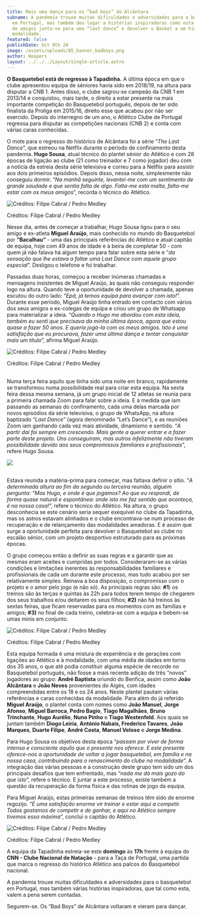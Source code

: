 ```yaml
---
title: Mais uma dança para os “bad boys” de Alcântara
subname: A pandemia trouxe muitas dificuldades e adversidades para o basquetebol
  em Portugal, mas também deu lugar a histórias inspiradoras como esta. Um grupo
  de amigos junta-se para uma “last dance” e devolver o Basket a um histórico da
  modalidade.
featured: false
publishDate: Oct 9th 20
image: /assets/uploads/85_banner_badboys.png
author: Hoopers
layout: ../../../Layout/single-article.astro
---
```

**O Basquetebol está de regresso à Tapadinha.** A última época em que o clube apresentou equipa de séniores havia sido em 2018/19, na altura para disputar a CNB 1. Antes disso, o clube sagrou-se campeão da CNB 1 em 2013/14 e conquistou, mais tarde, o direito a estar presente na mais importante competição do Basquetebol português, depois de ter sido finalista da Proliga em 2015/16, direito esse que acabou por não ser exercido. Depois do interregno de um ano, o Atlético Clube de Portugal regressa para disputar as competições nacionais (CNB 2) e conta com várias caras conhecidas.

O mote para o regresso do histórico de Alcântara foi a série “*The Last Dance*”, que estreou na Netflix durante o período de confinamento desta pandemia. **Hugo Sousa**, atual técnico do plantel sénior do Atlético e com 28 épocas de ligação ao clube (21 como treinador e 7 como jogador) deu com a notícia da estreia desta série televisiva e correu para a Netflix para assistir aos dois primeiros episódios. Depois disso, nessa noite, simplesmente não conseguiu dormir. “*Na manhã seguinte, levantei-me com um sentimento de grande saudade e que sentia falta de algo. Falta-me esta malta, falta-me estar com os meus amigos*”, recorda o técnico do Atlético.

![Créditos: Filipe Cabral / Pedro Medley](/assets/uploads/bad_boys_01.jpeg "Créditos: Filipe Cabral / Pedro Medley")

Créditos: Filipe Cabral / Pedro Medley

Nesse dia, antes de começar a trabalhar, Hugo Sousa ligou para o seu amigo e ex-atleta **Miguel Araújo**, mais conhecido no mundo do Basquetebol por **“Bacalhau”** - uma das principais referências do Atlético e atual capitão de equipa, hoje com 49 anos de idade e à beira de completar 50 - com quem já não falava há algum tempo para falar sobre esta série e “*da sensação que lhe estava a faltar uma Last Dance com aquele grupo especial*”. Desligou o telefone e foi trabalhar.

Passadas duas horas, começou a receber inúmeras chamadas e mensagens insistentes de Miguel Araújo, às quais não conseguiu responder logo na altura. Quando teve a oportunidade de devolver a chamada, apenas escutou do outro lado: “*Epá, já temos equipa para avançar com isto!*”. Durante esse período, Miguel Araújo tinha entrado em contacto com vários dos seus amigos e ex-colegas de equipa e criou um grupo de Whatsapp para materializar a ideia. “*Quando o Hugo me abordou com esta ideia, também eu senti que precisava da minha última época, agora que estou quase a fazer 50 anos. E queria jogá-la com os meus amigos. Isto é uma satisfação que eu procurava, fazer uma última dança e tentar conquistar mais um título*”, afirma Miguel Araújo. 

![Créditos: Filipe Cabral / Pedro Medley](/assets/uploads/bad_boys_02.jpeg "Créditos: Filipe Cabral / Pedro Medley")

Créditos: Filipe Cabral / Pedro Medley

\
Numa terça feira aquilo que tinha sido uma noite em branco, rapidamente se transformou numa possibilidade real para criar esta equipa. Na sexta feira dessa mesma semana, já um grupo inicial de 12 atletas se reunia para a primeira chamada Zoom para falar sobre a ideia. E à medida que iam passando as semanas do confinamento, cada uma delas marcada por novos episódios da série televisiva, o grupo de WhatsApp, na altura baptizado “*Last Dance*” (agora denominado “Let’s Dance”), e as reuniões Zoom iam ganhando cada vez mais atividade, dinamismo e sentido. “*A partir daí foi sempre em crescendo. Mais gente a querer entrar e a fazer parte deste projeto. Uns conseguiram, mas outros infelizmente não tiveram possibilidade devido aos seus compromissos familiares e profissionais*”, refere Hugo Sousa.

![](/assets/uploads/bad_boys_03.jpeg)

\
Estava reunida a matéria-prima para começar, mas faltava definir o sítio. “*A determinada altura ao fim da segunda ou terceira reunião, alguém pergunta: “Mas Hugo, e onde é que jogamos? Ao que eu respondi, de forma quase natural e espontânea: onde isto me faz sentido que aconteça, é na nossa casa!*”, refere o técnico do Atlético. Na altura, o grupo desconhecia se este cenário seria sequer exequível no clube da Tapadinha, mas os astros estavam alinhados e o clube encontrava-se num processo de recuperação e de relançamento das modalidades amadoras. E é assim que surge a oportunidade perfeita para devolver o Basquetebol ao clube no escalão sénior, com um projeto desportivo estruturado para as próximas épocas.

O grupo começou então a definir as suas regras e a garantir que as mesmas eram aceites e cumpridas por todos. Consideraram-se as várias condições e limitações inerentes às responsabilidades familiares e profissionais de cada um durante este processo, mas tudo acabou por ser relativamente simples. Reinava a boa disposição, o compromisso com o projeto e o amor pelo jogo (e não só). As principais regras são: **\#1**) os treinos são às terças e quintas às 22h para todos terem tempo de chegarem dos seus trabalhos e/ou deitarem os seus filhos; **\#2)** não há treinos às sextas feiras, que ficam reservadas para os momentos com as famílias e amigos; **\#3)** no final de cada treino, celebra-se com a equipa e bebem-se umas minis em conjunto.

![Créditos: Filipe Cabral / Pedro Medley](/assets/uploads/bad_boys_04.jpeg "Créditos: Filipe Cabral / Pedro Medley")

Créditos: Filipe Cabral / Pedro Medley

Esta equipa formada é uma mistura de experiência e de gerações com ligações ao Atlético e à modalidade, com uma média de idades em torno dos 35 anos, o que até podia constituir alguma espécie de recorde no Basquetebol português, não fosse a mais recente adição de três “novos” jogadores ao grupo: **André Baptista** oriundo do Benfica, assim como **João Alcântara** e **João Neves** provenientes do Algés, com idades compreendidas entre os 18 e os 24 anos. Neste plantel pautam várias referências e caras conhecidas da modalidade. Para além do já referido **Miguel Araújo**, o plantel conta com nomes como **João Manuel**, **Jorge Afonso**, **Miguel Barroca**, **Pedro Bagio**, **Tiago Magalhães**, **Bruno Trinchante**, **Hugo Aurélio**, **Nuno Pinho** e **Tiago Westenfeld**. Aos quais se juntam também **Diogo Leiria**, **António Nabais, Frederico Tavares**, **João Marques**, **Duarte Filipe**, **André Costa**, **Manuel Veloso** e **Jorge Medina**.

Para Hugo Sousa os objetivos desta época “*passam por viver de forma intensa e consciente aquilo que o presente nos oferece. E este presente oferece-nos a oportunidade de voltar a jogar basquetebol, em família e na nossa casa, contribuindo para o renascimento do clube na modalidade*”. A integração das várias pessoas e a construção deste grupo tem sido um dos principais desafios que tem enfrentado, mas “*nada me dá mais gozo do que isto*”, refere o técnico. E juntar a este processo, existe também a questão da recuperação da forma física e das rotinas de jogo da equipa.

Para Miguel Araújo, estas primeiras semanas de treinos têm sido de enorme regozijo. “*É uma satisfação enorme vir treinar e estar aqui a competir. Todos gostamos de competir e de ganhar, e aqui no Atlético sempre tivemos essa máxima*”, conclui o capitão do Atlético.

![Créditos: Filipe Cabral / Pedro Medley](/assets/uploads/bad_boys_05.jpeg "Créditos: Filipe Cabral / Pedro Medley")

Créditos: Filipe Cabral / Pedro Medley

A equipa da Tapadinha estreia-se este **domingo** às **17h** frente à equipa do **CNN - Clube Nacional de Natação** - para a Taça de Portugal, uma partida que marca o regresso do histórico Atlético aos palcos do Basquetebol nacional.

A pandemia trouxe muitas dificuldades e adversidades para o basquetebol em Portugal, mas também várias histórias inspiradoras, que tal como esta, valem a pena serem contadas. 

Segurem-se. Os “Bad Boys” de Alcântara voltaram e vieram para dançar.